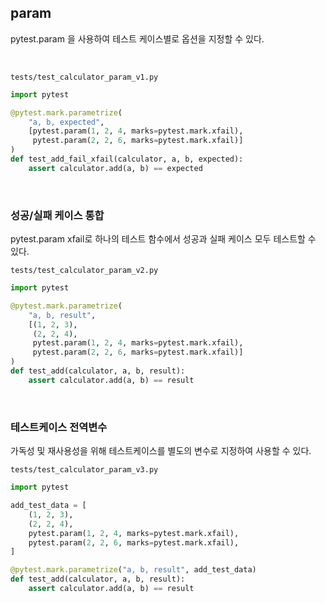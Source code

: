 ## param

pytest.param 을 사용하여 테스트 케이스별로 옵션을 지정할 수 있다.

<br>

`tests/test_calculator_param_v1.py`

```python
import pytest

@pytest.mark.parametrize(
    "a, b, expected",
    [pytest.param(1, 2, 4, marks=pytest.mark.xfail),
     pytest.param(2, 2, 6, marks=pytest.mark.xfail)]
)
def test_add_fail_xfail(calculator, a, b, expected):
    assert calculator.add(a, b) == expected
```

<br>

### 성공/실패 케이스 통합

pytest.param xfail로 하나의 테스트 함수에서 성공과 실패 케이스 모두 테스트할 수 있다.

`tests/test_calculator_param_v2.py`

```python
import pytest

@pytest.mark.parametrize(
    "a, b, result",
    [(1, 2, 3),
     (2, 2, 4),
     pytest.param(1, 2, 4, marks=pytest.mark.xfail),
     pytest.param(2, 2, 6, marks=pytest.mark.xfail)]
)
def test_add(calculator, a, b, result):
    assert calculator.add(a, b) == result
```

<br>

### 테스트케이스 전역변수

가독성 및 재사용성을 위해 테스트케이스를 별도의 변수로 지정하여 사용할 수 있다.

`tests/test_calculator_param_v3.py`

```python
import pytest

add_test_data = [
    (1, 2, 3),
    (2, 2, 4),
    pytest.param(1, 2, 4, marks=pytest.mark.xfail),
    pytest.param(2, 2, 6, marks=pytest.mark.xfail),
]

@pytest.mark.parametrize("a, b, result", add_test_data)
def test_add(calculator, a, b, result):
    assert calculator.add(a, b) == result
```